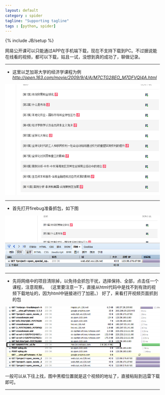 ```yaml
---
layout: default
category : spider
tagline: "Supporting tagline"
tags : [python, spider]
---
```

{% include JB/setup %}

网易公开课可以只能通过APP在手机端下载，现在不支持下载到PC。不过据说能在线看的视频，都可以下载，姑且一试，没想到真的成功了，聊做记录。

---

- 这里以芝加哥大学的经济学课程为例 _http://open.163.com/movie/2009/9/4/A/M7CTG28EO_M7DFVQI4A.html_ 

![公开课1](https://raw.githubusercontent.com/amornuist/amornuist.github.com/master/_posts/core-samples/1.PNG)

---

- 首先打开firebug准备抓包，如下图

![公开课2](https://raw.githubusercontent.com/amornuist/amornuist.github.com/master/_posts/core-samples/2.PNG)

---

- 先将网络中的项目清除掉，以免待会抓包干扰，选择保持、全部，点击任一个课程，注意观察。
（这里要注意一下，直接从html代码中是找不到有效的视频下载地址的，因为html中链接进行了加密。）
好了，来看打开视频页面抓到的包

![公开课3](https://raw.githubusercontent.com/amornuist/amornuist.github.com/master/_posts/core-samples/3.PNG)

一般可以从下往上找，图中黑框位置就是这个视频的地址了，直接粘贴到迅雷下载即可。

---
